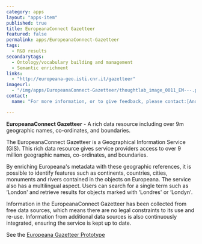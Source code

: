 ```yaml
---
category: apps
layout: "apps-item"
published: true
title: EuropeanaConnect Gazetteer
featured: false
permalink: apps/EuropeanaConnect-Gazetteer
tags: 
  - R&D results
secondarytags:
  - Ontology/vocabulary building and management
  - Semantic enrichment
links: 
  - "http://europeana-geo.isti.cnr.it/gazetteer"
imageurl: 
  - "/img/apps/EuropeanaConnect-Gazetteer/thoughtlab_image_0011_EM---.png"
contact: 
  name: "For more information, or to give feedback, please contact:[Andr&eacute; Soares](andre.soares@ist.utl.pt) and [Gilberto Pedrosa](gilberto.pedrosa@ist.utl.pt)."

---
```

**EuropeanaConnect Gazetteer** - A rich data resource including over 9m geographic names, co-ordinates, and boundaries.

The EuropeanaConnect Gazetteer is a Geographical Information Service (GIS). This rich data resource gives service providers access to over 9 million geographic names, co-ordinates, and boundaries.

By enriching Europeana&#39;s metadata with these geographic references, it is possible to identify features such as continents, countries, cities, monuments and rivers contained in the objects on Europeana. The service also has a multilingual aspect. Users can search for a single term such as &lsquo;London&#39; and retrieve results for objects marked with &lsquo;Londres&#39; or &lsquo;Londyn&#39;.

Information in the EuropeanaConnect Gazetteer has been collected from free data sources, which means there are no legal constraints to its use and re-use. Information from additional data sources is also continuously integrated, ensuring the service is kept up to date.

See the [Europeana Gazetteer Prototype](http://europeana-geo.isti.cnr.it/gazetteer)




	
